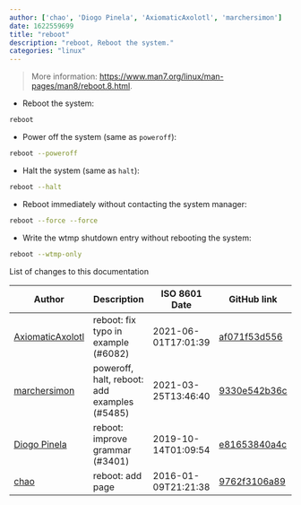```yaml
---
author: ['chao', 'Diogo Pinela', 'AxiomaticAxolotl', 'marchersimon']
date: 1622559699
title: "reboot"
description: "reboot, Reboot the system."
categories: "linux"
---
```

> More information: <https://www.man7.org/linux/man-pages/man8/reboot.8.html>.

- Reboot the system:

```bash
reboot
```

- Power off the system (same as `poweroff`):

```bash
reboot --poweroff
```

- Halt the system (same as `halt`):

```bash
reboot --halt
```

- Reboot immediately without contacting the system manager:

```bash
reboot --force --force
```

- Write the wtmp shutdown entry without rebooting the system:

```bash
reboot --wtmp-only
```
List of changes to this documentation


Author | Description | ISO 8601 Date | GitHub link
------|-----|-----|-----
[AxiomaticAxolotl](mailto:68200048+AxiomaticAxolotl@users.noreply.github.com) | reboot: fix typo in example (#6082) | 2021-06-01T17:01:39 | [af071f53d556](https://github.com/tldr-pages/tldr/commit/af071f53d5564ac6c7fab59408e28f57d701bb5d)
[marchersimon](mailto:50295997+marchersimon@users.noreply.github.com) | poweroff, halt, reboot: add examples (#5485) | 2021-03-25T13:46:40 | [9330e542b36c](https://github.com/tldr-pages/tldr/commit/9330e542b36c5dfccb3ed24bb2c8cc15ade3715f)
[Diogo Pinela](mailto:diogoid7400@gmail.com) | reboot: improve grammar (#3401) | 2019-10-14T01:09:54 | [e81653840a4c](https://github.com/tldr-pages/tldr/commit/e81653840a4c46a77eb839976cee1727a7493b6b)
[chao](mailto:chao0duan@gmail.com) | reboot: add page | 2016-01-09T21:21:38 | [9762f3106a89](https://github.com/tldr-pages/tldr/commit/9762f3106a89a204790943628a1dc44f27129b3d)

